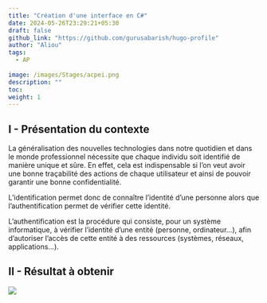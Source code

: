 ```yaml
---
title: "Création d'une interface en C#"
date: 2024-05-26T23:29:21+05:30
draft: false
github_link: "https://github.com/gurusabarish/hugo-profile"
author: "Aliou"
tags:
  - AP
  
image: /images/Stages/acpei.png
description: ""
toc:
weight: 1
---
```


## I - Présentation du contexte

La généralisation des nouvelles technologies dans notre quotidien et dans le monde professionnel nécessite que chaque individu soit identifié de manière unique et sûre. En effet, cela est indispensable si l’on veut avoir une bonne traçabilité des actions de chaque utilisateur et ainsi de pouvoir garantir une bonne confidentialité.

L’identification permet donc de connaître l’identité d’une personne alors que l’authentification permet de vérifier cette identité.

L’authentification est la procédure qui consiste, pour un système informatique, à vérifier l’identité d’une entité (personne, ordinateur…), afin d’autoriser l’accès de cette entité à des ressources (systèmes, réseaux, applications…).
## II - Résultat à obtenir
![](/images/resces.png)

